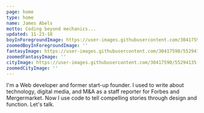 ```yaml
---
page: home
type: home
name: James Abels
motto: Coding beyond mechanics...
updated: 11-23-18
boyInForegroundImage: https://user-images.githubusercontent.com/30417590/55294127-2c1c5980-53cc-11e9-9848-5295cd05a9cc.png
zoomedBoyInForegroundImage: ''
fantasyImage: https://user-images.githubusercontent.com/30417590/55294130-33436780-53cc-11e9-93cc-f61572bca6ef.png
zoomedFantasyImage: ''
cityImage: https://user-images.githubusercontent.com/30417590/55294135-3c343900-53cc-11e9-8f9c-e66499ccd920.png
zoomedCityImage: ''
---
```


I'm a Web developer and former start-up founder. I used to write about technology, digital media, and M&A as a staff reporter for Forbes and Mergermarket. Now I use code to tell compelling stories through design and function. Let's talk.
